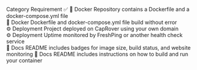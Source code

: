 Category	Requirement	✅
🐳 Docker	Repository contains a Dockerfile and a docker-compose.yml file	
🐳 Docker	Dockerfile and docker-compose.yml file build without error	
⚙️ Deployment	Project deployed on CapRover using your own domain	
⚙️ Deployment	Uptime monitored by FreshPing or another health check service	
📝 Docs	README includes badges for image size, build status, and website monitoring	
📝 Docs	README includes instructions on how to build and run your container